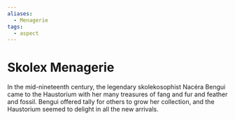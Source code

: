 ```yaml
---
aliases:
  - Menagerie
tags:
  - aspect
---
```

# Skolex Menagerie
In the mid-nineteenth century, the legendary skolekosophist Nacéra Bengui came to the Haustorium with her many treasures of fang and fur and feather and fossil. Bengui offered tally for others to grow her collection, and the Haustorium seemed to delight in all the new arrivals.